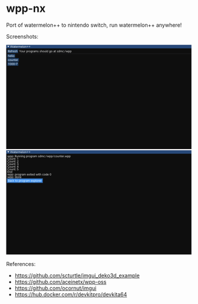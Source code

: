 # wpp-nx
Port of watermelon++ to nintendo switch, run watermelon++ anywhere!

Screenshots:
<p float="left">
  <img title="Program explorer" src="/images/program_explorer.jpg" width=500>
  <img title="Program" src="/images/program.jpg" width=500>
</p>

References:
- https://github.com/scturtle/imgui_deko3d_example
- https://github.com/aceinetx/wpp-oss
- https://github.com/ocornut/imgui
- https://hub.docker.com/r/devkitpro/devkita64
